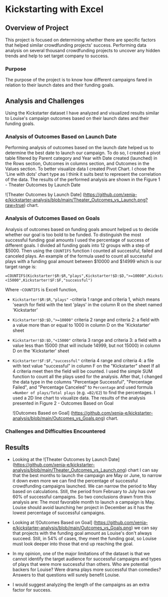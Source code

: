 # Kickstarting with Excel

## Overview of Project
This project is focused on determining whether there are specific factors that helped similar crowdfunding projects' success. Performing data analysis on several thousand crowdfunding projects to uncover any hidden trends and help to set target company to success.

### Purpose
The purpose of the project is to know how different campaigns fared in relation to their launch dates and their funding goals.

## Analysis and Challenges

Using the Kickstarter dataset I have analyzed and visualized results similar to Louise's campaign outcomes based on their launch dates and their funding goals. 

### Analysis of Outcomes Based on Launch Date
Performing analysis of outcomes based on the launch date helped us to determine the best date to launch our campaign. 
To do so, I created a pivot table filtered by Parent category and Year with Date created (launched) in the Rows section, Outcomes in columns section, and Outcomes in the Values section. 
To better visualize data I created Pivot Chart. I chose the 'Line with dots' chart type as I think it suits best to represent the correlation of the data. 
The results of the performed analysis are shown in the Figure 1 - Theater Outcomes by Launch Date

![Theater Outcomes by Launch Date] (https://github.com/xenia-e/kickstarter-analysis/blob/main/Theater_Outcomes_vs_Launch.png?raw=true) chart.


### Analysis of Outcomes Based on Goals
Analysis of outcomes based on funding goals amount helped us to decide whether our goal is too bold to be funded.
To distinguish the most successful funding goal amounts I used the percentage of success of different goals. I divided all funding goals into 12 groups with a step of $5000.  Then using the `COUNTIFS` function I counted all successful, failed and canceled plays.  An example of the formula used to count all successful plays with a funding goal amount between $10000 and $14999 which is our target range is:

```
=COUNTIFS(Kickstarter!$R:$R,"plays",Kickstarter!$D:$D,">=10000",Kickstarter!$D:$D,"<15000",Kickstarter!$F:$F,"successful")
```
Where 
-`COUNTIFS` is Excell function, 
- `Kickstarter!$R:$R,"plays"` -criteria 1 range and criteria 1, which means 'search for field with the text 'plays' in the column R on the sheet named 'Kickstarter'
- `Kickstarter!$D:$D,">=10000"` criteria 2 range and criteria 2: a field with a value more than or equal to 1000 in column D on the 'Kickstarter' sheet 
- `Kickstarter!$D:$D,"<15000"` criteria 3 range and criteria 3: a field with a value less than 15000 (that will include 14999, but not 15000) in column D on the 'Kickstarter' sheet 
- `Kickstarter!$F:$F,"successful"` criteria 4 range and criteria 4: a file with text value "successful" in column F on the "Kickstarter" sheet
If all 4 criteria meet then the field will be counted.
I used the simple SUM function to count all the plays used for the analysis. After that, I changed the data type in the columns "Percentage Successful", "Percentage Failed", and "Percentage Canceled" to `Percentage` and used formula  `=Number of plays/Total plays` (e.g. `=B2/E2`) to find the percentages.
I used a 2D line chart to visualize data. The results of the analysis presented in Figure 2 - Outcomes Based on Goal

  ![Outcomes Based on Goal] (https://github.com/xenia-e/kickstarter-analysis/blob/main/Outcomes_vs_Goals.png) chart.

### Challenges and Difficulties Encountered


## Results

- Looking at the ![Theater Outcomes by Launch Date] (https://github.com/xenia-e/kickstarter-analysis/blob/main/Theater_Outcomes_vs_Launch.png) chart I can say that the best months to launch the campaign are May or June, to narrow it down even more we can find the percentage of successful crowdfunding campaigns launched. We can narrow the period to May based on calculations. Still, the period from February to July has over 60% of successful campaigns. So two conclusions drawn from this analysis are:
The most favorable month to launch a campaign is May.
Louise should avoid launching her project in December as it has the lowest percentage of successful campaigns.

- Looking at ![Outcomes Based on Goal] (https://github.com/xenia-e/kickstarter-analysis/blob/main/Outcomes_vs_Goals.png) we can say that projects with the funding goal amount as Louise's don't always succeed. Still, in 54% of cases, they meet the funding goal, so Louise must look deeper into those that end up reaching the goal.

- In my opinion, one of the major limitations of the dataset is that we cannot identify the target audience for successful campaigns and types of plays that were more successful than others. Who are potential backers for Louise? Were drama plays more successful than comedies? Answers to that questions will surely benefit Louise. 

- I would suggest analyzing the length of the campaigns as an extra factor for success. 
